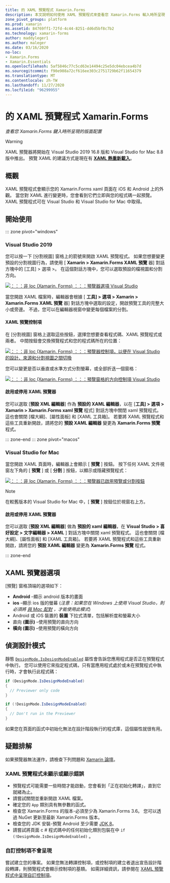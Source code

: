 ```yaml
---
title: 的 XAML 預覽程式 Xamarin.Forms
description: 本文說明如何使用 XAML 預覽程式來查看您 Xamarin.Forms 輸入時所呈現的版面配置。 XAML 預覽程式可在 Visual Studio 2019 和適用于 Mac 的 Visual Studio 2019 中取得。
zone_pivot_groups: platform
ms.prod: xamarin
ms.assetid: 84769ff1-72fd-4c44-8251-dd6d5bf8c7b2
ms.technology: xamarin-forms
author: maddyleger1
ms.author: maleger
ms.date: 03/16/2020
no-loc:
- Xamarin.Forms
- Xamarin.Essentials
ms.openlocfilehash: 5af5846c77c5cd63e14494c25e5dc04ebcea4b7d
ms.sourcegitcommit: f90e908a72cf616ee303c2751729b62f11654379
ms.translationtype: MT
ms.contentlocale: zh-TW
ms.lasthandoff: 11/27/2020
ms.locfileid: "96299955"
---
```

# <a name="xaml-previewer-for-no-locxamarinforms"></a>的 XAML 預覽程式 Xamarin.Forms

_查看您 Xamarin.Forms 鍵入時所呈現的版面配置_

> [!WARNING]
> XAML 預覽器將開始在 Visual Studio 2019 16.8 版和 Visual Studio for Mac 8.8 版中推出。
> 預覽 XAML 的建議方式是現在有 **[XAML 熱重新載入](~/xamarin-forms/xaml/hot-reload.md)**。

## <a name="overview"></a>概觀

XAML 預覽程式會顯示您的 Xamarin.Forms xaml 頁面在 iOS 和 Android 上的外觀。 當您對 XAML 進行變更時，您會看到它們立即與您的程式碼一起預覽。 XAML 預覽程式可在 Visual Studio 和 Visual Studio for Mac 中取得。

## <a name="getting-started"></a>開始使用

::: zone pivot="windows"

### <a name="visual-studio-2019"></a>Visual Studio 2019

您可以按一下 [分割視圖] 窗格上的箭號來開啟 XAML 預覽程式。 如果您想要變更預設的分割視圖行為，請使用 [ **Xamarin > Xamarin.Forms XAML 預覽** 器] 對話方塊中的 [工具] > 選項 >。 在這個對話方塊中，您可以選取預設的檔視圖和分割方向。

[![：：：非 loc (Xamarin. Forms) ：：：預覽器選項 Visual Studio](xaml-previewer-images/xamlp-options-vs-sm.png "：：：非 loc (Xamarin. Forms) ：：：預覽器選項 Visual Studio")](xaml-previewer-images/xamlp-options-vs-lg.png#lightbox)

當您開啟 XAML 檔案時，編輯器會根據 [ **工具] > 選項 > Xamarin > Xamarin.Forms XAML 預覽** 器] 對話方塊中選取的設定，開啟預覽工具的完整大小或旁邊。 不過，您可以在編輯器視窗中變更每個檔案的分割。

#### <a name="xaml-preview-controls"></a>XAML 預覽控制項

在 [分割視圖] 窗格上選取這些按鈕，選擇您想要查看程式碼、XAML 預覽程式或兩者。 中間按鈕會交換預覽程式和您的程式碼所在的位置：

[![：：：非 loc (Xamarin. Forms) ：：：預覽器控制項，以便在 Visual Studio 的設計、來源和分割視圖之間切換](xaml-previewer-images/xamlp-controls-splitview-vs-sm.png "：：：非 loc (Xamarin. Forms) ：：：預覽器控制項，以便在 Visual Studio 的設計、來源和分割視圖之間切換")](xaml-previewer-images/xamlp-controls-splitview-vs-lg.png#lightbox)

您可以變更是否以垂直或水準方式分割螢幕，或全部折迭一個窗格：

[![：：：非 loc (Xamarin. Forms) ：：：預覽窗格的方向控制項 Visual Studio](xaml-previewer-images/xamlp-controls-orientation-vs-sm.png "：：：非 loc (Xamarin. Forms) ：：：預覽窗格的方向控制項 Visual Studio")](xaml-previewer-images/xamlp-controls-orientation-vs-lg.png#lightbox)

#### <a name="enable-or-disable-the-xaml-previewer"></a>啟用或停用 XAML 預覽器

您可以選取 [**預設 XML 編輯器**] 作為 **預設的 XAML 編輯器**，以在 [**工具] > 選項 > Xamarin > Xamarin.Forms xaml 預覽** 程式] 對話方塊中關閉 xaml 預覽程式。 這也會關閉 [檔大綱]、[屬性面板] 和 [XAML 工具箱]。 若要將 XAML 預覽程式和這些工具重新開啟，請將您的 **預設 XAML 編輯器** 變更為 **Xamarin.Forms 預覽** 程式。

::: zone-end
::: zone pivot="macos"

### <a name="visual-studio-for-mac"></a>Visual Studio for Mac

當您開啟 XAML 頁面時，編輯器上會顯示 [ **預覽** ] 按鈕。 按下任何 XAML 文件視窗左下角的 [ **預覽** ] 或 [ **分割** ] 按鈕，以顯示或隱藏預覽程式：

[![：：：非 loc (Xamarin. Forms) ：：：預覽器已啟用預覽或分割按鈕](xaml-previewer-images/xamlp-list-sml.png)](xaml-previewer-images/xamlp-list.png#lightbox)

> [!NOTE]
> 在較舊版本的 Visual Studio for Mac 中，[ **預覽** ] 按鈕位於視窗右上方。

#### <a name="enable-or-disable-the-xaml-previewer"></a>啟用或停用 XAML 預覽器

您可以選取 [**預設 XML 編輯器**] 做為 **預設的 xaml 編輯器**，在 **Visual Studio > 喜好設定 > 文字編輯器 > XAML** ] 對話方塊中關閉 xaml 預覽程式。 這也會關閉 [檔大綱]、[屬性面板] 和 [XAML 工具箱]。 若要將 XAML 預覽程式和這些工具重新開啟，請將您的 **預設 XAML 編輯器** 變更為 **Xamarin.Forms 預覽** 程式。

::: zone-end

## <a name="xaml-previewer-options"></a>XAML 預覽器選項

[預覽] 窗格頂端的選項如下：

* **Android** –顯示 android 版本的畫面
* **ios** –顯示 ios 版的螢幕 (*注意：如果您在 Windows 上使用 Visual Studio，則必須將 [與 Mac 配對](~/ios/get-started/installation/windows/connecting-to-mac/index.md) ，才能使用此模式*) 
* Android 或 iOS 裝置的 **裝置** 下拉式清單，包括解析度和螢幕大小
* 直向 **(圖示)** –使用預覽的直向方向
* **橫向 (圖示)** –使用預覽的橫向方向

## <a name="detect-design-mode"></a>偵測設計模式

靜態 [`DesignMode.IsDesignModeEnabled`](xref:Xamarin.Forms.DesignMode.IsDesignModeEnabled) 屬性會告訴您應用程式是否正在預覽程式中執行。 您可以使用它來指定程式碼，只有當應用程式處於或未在預覽程式中執行時，才會執行此程式碼：

```csharp
if (DesignMode.IsDesignModeEnabled)
{
  // Previewer only code  
}

if (!DesignMode.IsDesignModeEnabled)
{
  // Don't run in the Previewer  
}
```

如果您在頁面的函式中初始化無法在設計階段執行的程式庫，這個屬性就很有用。

## <a name="troubleshooting"></a>疑難排解

如果預覽器無法運作，請檢查下列問題和 [Xamarin 論壇](https://forums.xamarin.com/categories/xamarin-forms)。

### <a name="xaml-previewer-isnt-showing-or-shows-an-error"></a>XAML 預覽程式未顯示或顯示錯誤

* 預覽程式可能需要一些時間才能啟動，您會看到「正在初始化轉譯」，直到它就緒為止。
* 請嘗試關閉並重新開啟 XAML 檔案。
* 確定您的 `App` 類別具有無參數的函式。
* 檢查您 Xamarin.Forms 的版本-必須至少為 Xamarin.Forms 3.6。 您可以透過 NuGet 更新至最新 Xamarin.Forms 版本。
* 檢查您的 JDK 安裝-預覽 Android 至少需要 [JDK 8](https://www.oracle.com/technetwork/java/javase/downloads/index.html)。
* 請嘗試將頁面 c # 程式碼中的任何初始化類別包裝在中 `if (!DesignMode.IsDesignModeEnabled)` 。

### <a name="custom-controls-arent-rendering"></a>自訂控制項不會呈現

嘗試建立您的專案。 如果您無法轉譯控制項，或控制項的建立者退出宣告設計階段轉譯，則預覽程式會顯示控制項的基類。 如需詳細資訊，請參閱在 [XAML 預覽程式中呈現自訂控制項](render-custom-controls.md)。
